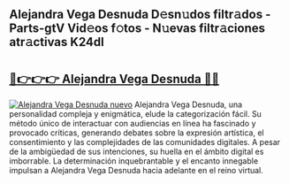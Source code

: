 ## Alejandra Vega Desnuda D𝚎sn𝚞dos filtr𝚊dos - Parts-gtV Vid𝚎os f𝚘tos - N𝚞evas filtr𝚊ciones atr𝚊ctivas K24dl

# <h2><a href="http://mb4db0.tromn.icu/?c=Alejandra+Vega+Desnuda">🔗👉👉👉 Alejandra Vega Desnuda 🔗🔗</a></h2>

[![Alejandra Vega Desnuda nuevo](https://i.imgur.com/pEAQMta.gif)](http://mb4db0.tromn.icu/?c=Alejandra+Vega+Desnuda)
Alejandra Vega Desnuda, una personalidad compleja y enigmática, elude la categorización fácil. Su método único de interactuar con audiencias en línea ha fascinado y provocado críticas, generando debates sobre la expresión artística, el consentimiento y las complejidades de las comunidades digitales. A pesar de la ambigüedad de sus intenciones, su huella en el ámbito digital es imborrable. La determinación inquebrantable y el encanto innegable impulsan a Alejandra Vega Desnuda hacia adelante en el reino virtual.
